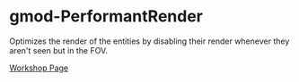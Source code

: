 # gmod-PerformantRender
 Optimizes the render of the entities by disabling their render whenever they aren't seen but in the FOV.

[Workshop Page](https://steamcommunity.com/sharedfiles/filedetails/?id=3105962404)
